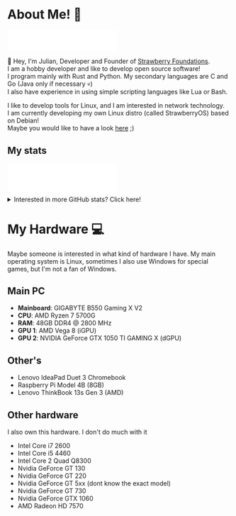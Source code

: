 # About Me! 🍓
<a href="https://github.com/Juliandev02">
  <img align="center" width="49%" src="./header.svg" />
</a>
<br/>

👋 Hey, I'm Julian, Developer and Founder of [Strawberry Foundations](https://github.com/Strawberry-Foundations). <br>
I am a hobby developer and like to develop open source software! <br>
I program mainly with Rust and Python. 
My secondary languages are C and Go (Java only if necessary 💀)<br>
I also have experience in using simple scripting languages like Lua or Bash. 

I like to develop tools for Linux, and I am interested in network technology.<br>
I am currently developing my own Linux distro (called StrawberryOS) based on Debian!<br>
Maybe you would like to have a look [here](https://github.com/Strawberry-Foundations/sbos-live-iso) ;)

## My stats
<a href="https://github.com/Juliandev02">
  <img align="center" width="49%" src="./acti_comm.svg" />
</a>

<details><summary>Interested in more GitHub stats? Click here!</summary>
  <a href="https://github.com/Juliandev02">
    <img align="center" width="49%" src="./repositories.svg" />
  </a>

  <a href="https://github.com/Juliandev02">
      <img align="center" width="49%" src="./issue_pr_lang.svg" />
  </a>
  <a href="https://github.com/Juliandev02">
    <img align="center" width="49%" src="./github-habits.svg" />
  </a>
  
  ![Ok](https://github-readme-stats.vercel.app/api?username=Juliandev02&count_private=true&show_icons=true&theme=transparent)

</details>


# My Hardware 💻
Maybe someone is interested in what kind of hardware I have. 
My main operating system is Linux, sometimes I also use Windows for special games, but I'm not a fan of Windows.

## Main PC
- **Mainboard**: GIGABYTE B550 Gaming X V2
- **CPU**: AMD Ryzen 7 5700G
- **RAM**: 48GB DDR4 @ 2800 MHz
- **GPU 1**: AMD Vega 8 (iGPU)
- **GPU 2**: NVIDIA GeForce GTX 1050 TI GAMING X (dGPU)

## Other's
- Lenovo IdeaPad Duet 3 Chromebook
- Raspberry Pi Model 4B (8GB)
- Lenovo ThinkBook 13s Gen 3 (AMD)

## Other hardware
I also own this hardware. I don't do much with it
- Intel Core i7 2600
- Intel Core i5 4460
- Intel Core 2 Quad Q8300
- Nvidia GeForce GT 130
- Nvidia GeForce GT 220
- Nvidia GeForce GT 5xx (dont know the exact model)
- Nvidia GeForce GT 730
- Nvidia GeForce GTX 1060
- AMD Radeon HD 7570
